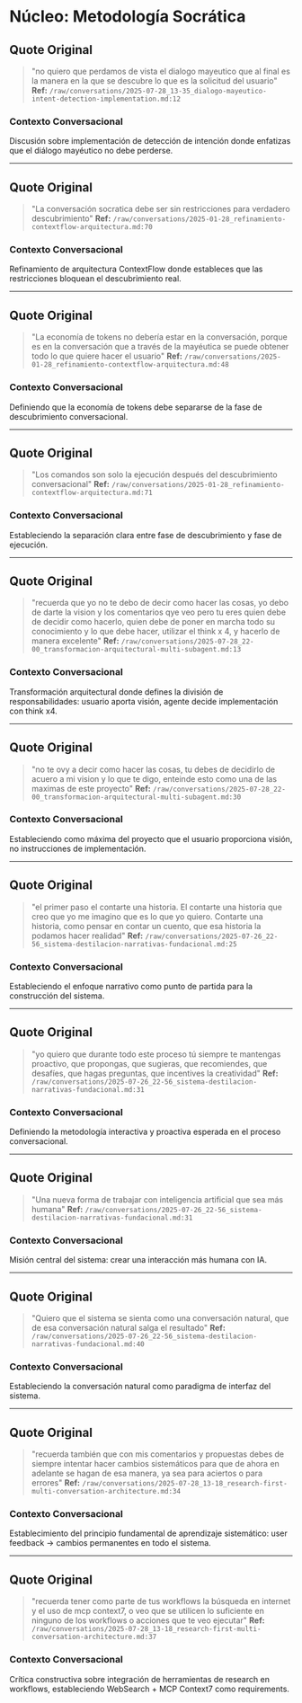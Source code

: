 # Núcleo: Metodología Socrática

## Quote Original
> "no quiero que perdamos de vista el dialogo mayeutico que al final es la manera en la que se descubre lo que es la solicitud del usuario"
**Ref:** `/raw/conversations/2025-07-28_13-35_dialogo-mayeutico-intent-detection-implementation.md:12`

### Contexto Conversacional
Discusión sobre implementación de detección de intención donde enfatizas que el diálogo mayéutico no debe perderse.

---

## Quote Original  
> "La conversación socratica debe ser sin restricciones para verdadero descubrimiento"
**Ref:** `/raw/conversations/2025-01-28_refinamiento-contextflow-arquitectura.md:70`

### Contexto Conversacional
Refinamiento de arquitectura ContextFlow donde estableces que las restricciones bloquean el descubrimiento real.

---

## Quote Original
> "La economía de tokens no debería estar en la conversación, porque es en la conversación que a través de la mayéutica se puede obtener todo lo que quiere hacer el usuario"
**Ref:** `/raw/conversations/2025-01-28_refinamiento-contextflow-arquitectura.md:48`

### Contexto Conversacional
Definiendo que la economía de tokens debe separarse de la fase de descubrimiento conversacional.

---

## Quote Original
> "Los comandos son solo la ejecución después del descubrimiento conversacional" 
**Ref:** `/raw/conversations/2025-01-28_refinamiento-contextflow-arquitectura.md:71`

### Contexto Conversacional
Estableciendo la separación clara entre fase de descubrimiento y fase de ejecución.

---

## Quote Original
> "recuerda que yo no te debo de decir como hacer las cosas, yo debo de darte la vision y los comentarios qye veo pero tu eres quien debe de decidir como hacerlo, quien debe de poner en marcha todo su conocimiento y lo que debe hacer, utilizar el think x 4, y hacerlo de manera excelente"
**Ref:** `/raw/conversations/2025-07-28_22-00_transformacion-arquitectural-multi-subagent.md:13`

### Contexto Conversacional
Transformación arquitectural donde defines la división de responsabilidades: usuario aporta visión, agente decide implementación con think x4.

---

## Quote Original
> "no te ovy a decir como hacer las cosas, tu debes de decidirlo de acuero a mi vision y lo que te digo, enteinde esto como una de las maximas de este proyecto"
**Ref:** `/raw/conversations/2025-07-28_22-00_transformacion-arquitectural-multi-subagent.md:30`

### Contexto Conversacional
Estableciendo como máxima del proyecto que el usuario proporciona visión, no instrucciones de implementación.

---

## Quote Original
> "el primer paso el contarte una historia. El contarte una historia que creo que yo me imagino que es lo que yo quiero. Contarte una historia, como pensar en contar un cuento, que esa historia la podamos hacer realidad"
**Ref:** `/raw/conversations/2025-07-26_22-56_sistema-destilacion-narrativas-fundacional.md:25`

### Contexto Conversacional
Estableciendo el enfoque narrativo como punto de partida para la construcción del sistema.

---

## Quote Original
> "yo quiero que durante todo este proceso tú siempre te mantengas proactivo, que propongas, que sugieras, que recomiendes, que desafíes, que hagas preguntas, que incentives la creatividad"
**Ref:** `/raw/conversations/2025-07-26_22-56_sistema-destilacion-narrativas-fundacional.md:31`

### Contexto Conversacional
Definiendo la metodología interactiva y proactiva esperada en el proceso conversacional.

---

## Quote Original
> "Una nueva forma de trabajar con inteligencia artificial que sea más humana"
**Ref:** `/raw/conversations/2025-07-26_22-56_sistema-destilacion-narrativas-fundacional.md:31`

### Contexto Conversacional
Misión central del sistema: crear una interacción más humana con IA.

---

## Quote Original
> "Quiero que el sistema se sienta como una conversación natural, que de esa conversación natural salga el resultado"
**Ref:** `/raw/conversations/2025-07-26_22-56_sistema-destilacion-narrativas-fundacional.md:40`

### Contexto Conversacional
Estableciendo la conversación natural como paradigma de interfaz del sistema.

---

## Quote Original
> "recuerda también que con mis comentarios y propuestas debes de siempre intentar hacer cambios sistemáticos para que de ahora en adelante se hagan de esa manera, ya sea para aciertos o para errores"
**Ref:** `/raw/conversations/2025-07-28_13-18_research-first-multi-conversation-architecture.md:34`

### Contexto Conversacional
Establecimiento del principio fundamental de aprendizaje sistemático: user feedback → cambios permanentes en todo el sistema.

---

## Quote Original
> "recuerda tener como parte de tus workflows la búsqueda en internet y el uso de mcp context7, o veo que se utilicen lo suficiente en ninguno de los workflows o acciones que te veo ejecutar"
**Ref:** `/raw/conversations/2025-07-28_13-18_research-first-multi-conversation-architecture.md:37`

### Contexto Conversacional
Crítica constructiva sobre integración de herramientas de research en workflows, estableciendo WebSearch + MCP Context7 como requirements.